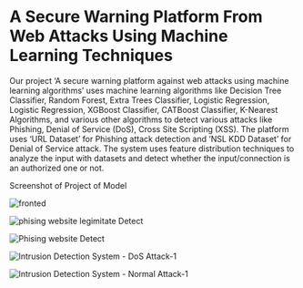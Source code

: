 # A Secure Warning Platform From Web Attacks Using Machine Learning Techniques

Our project ‘A secure warning platform against web attacks using machine learning algorithms’ uses machine learning algorithms like Decision Tree Classifier, Random Forest, Extra Trees Classifier, Logistic Regression, Logistic Regression, XGBoost Classifier, CATBoost Classifier, K-Nearest Algorithms, and various other algorithms to detect various attacks like Phishing, Denial of Service (DoS), Cross Site Scripting (XSS). The platform uses ‘URL Dataset’ for Phishing attack detection and ‘NSL KDD Dataset’ for Denial of Service attack. The system uses feature distribution techniques to analyze the input with datasets and detect whether the input/connection is an authorized one or not.

Screenshot of Project of Model

![fronted](https://user-images.githubusercontent.com/105710017/236258061-285132e0-34aa-4356-a6a7-5ed23a152277.png)

![phising website legimitate Detect](https://user-images.githubusercontent.com/105710017/236258166-11cf44e4-e494-4d07-9a2e-6f970f74106c.png)

![Phising website Detect](https://user-images.githubusercontent.com/105710017/236258188-05dbfbd4-2252-4ac7-9870-abd0c59b1e9d.png)

![Intrusion Detection System - DoS Attack-1](https://user-images.githubusercontent.com/105710017/236258229-34266d22-d1f0-4e76-a81b-b8a694fa043b.png)

![Intrusion Detection System - Normal Attack-1](https://user-images.githubusercontent.com/105710017/236258259-a3ea1888-e18f-447b-90b3-f5eeaead4d55.png)
